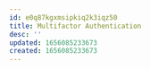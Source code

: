 ```yaml
---
id: e0q87kgxmsipkiq2k3iqz50
title: Multifactor Authentication
desc: ''
updated: 1656085233673
created: 1656085233673
---
```


